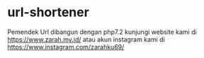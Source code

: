 # url-shortener
Pemendek Url dibangun dengan php7.2
kunjungi website kami di https://www.zarah.my.id/
atau akun instagram kami di https://www.instagram.com/zarahku69/
